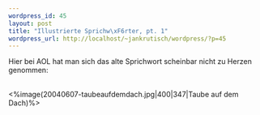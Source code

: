 ```yaml
--- 
wordpress_id: 45
layout: post
title: "Illustrierte Sprichw\xF6rter, pt. 1"
wordpress_url: http://localhost/~jankrutisch/wordpress/?p=45
---
```

Hier bei AOL hat man sich das alte Sprichwort scheinbar nicht zu Herzen genommen:<br />
<br />
<%image(20040607-taubeaufdemdach.jpg|400|347|Taube auf dem Dach)%>
